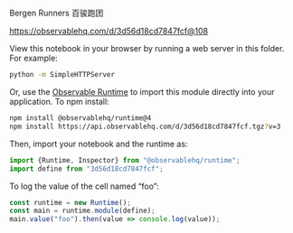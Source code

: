 # 
Bergen Runners
百骏跑团


https://observablehq.com/d/3d56d18cd7847fcf@108

View this notebook in your browser by running a web server in this folder. For
example:

~~~sh
python -m SimpleHTTPServer
~~~

Or, use the [Observable Runtime](https://github.com/observablehq/runtime) to
import this module directly into your application. To npm install:

~~~sh
npm install @observablehq/runtime@4
npm install https://api.observablehq.com/d/3d56d18cd7847fcf.tgz?v=3
~~~

Then, import your notebook and the runtime as:

~~~js
import {Runtime, Inspector} from "@observablehq/runtime";
import define from "3d56d18cd7847fcf";
~~~

To log the value of the cell named “foo”:

~~~js
const runtime = new Runtime();
const main = runtime.module(define);
main.value("foo").then(value => console.log(value));
~~~
